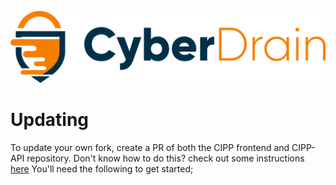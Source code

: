<p align="center"><a href="https://cyberdrain.com" target="_blank" rel="noopener noreferrer"><img src="../assets/img/CyberDrain.png" alt="CyberDrain Logo"></a></p>

# Updating

To update your own fork, create a PR of both the CIPP frontend and CIPP-API repository. Don't know how to do this? check out some instructions [here](https://medium.com/@sahoosunilkumar/how-to-update-a-fork-in-git-95a7daadc14e)
You'll need the following to get started;
